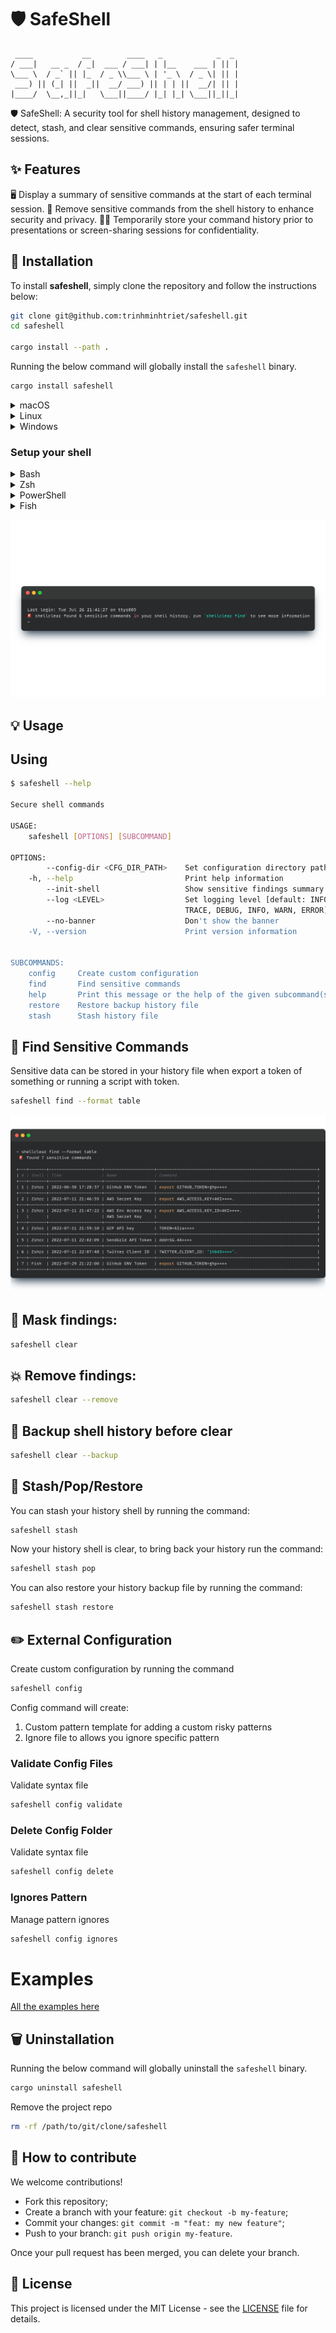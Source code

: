 # 🛡️ SafeShell

```text
 ____           __        ____   _            _  _
/ ___|   __ _  / _|  ___ / ___| | |__    ___ | || |
\___ \  / _` || |_  / _ \\___ \ | '_ \  / _ \| || |
 ___) || (_| ||  _||  __/ ___) || | | ||  __/| || |
|____/  \__,_||_|   \___||____/ |_| |_| \___||_||_|
```

🛡️ SafeShell: A security tool for shell history management, designed to detect, stash, and clear sensitive commands, ensuring safer terminal sessions.

## ✨ Features

🖥️ Display a summary of sensitive commands at the start of each terminal session.
👀 Remove sensitive commands from the shell history to enhance security and privacy.
👨‍💻 Temporarily store your command history prior to presentations or screen-sharing sessions for confidentiality.

## 🚀 Installation

To install **safeshell**, simply clone the repository and follow the instructions below:

```bash
git clone git@github.com:trinhminhtriet/safeshell.git
cd safeshell

cargo install --path .
```

Running the below command will globally install the `safeshell` binary.

```bash
cargo install safeshell
```

<details>
<summary>macOS</summary>

```sh
curl -sS https://raw.githubusercontent.com/trinhminhtriet/safeshell/master/install/install.sh | bash
```

</details>

<details>
<summary>Linux</summary>

```sh
curl -sS https://raw.githubusercontent.com/trinhminhtriet/safeshell/master/install/install.sh | bash
```

</details>

<details>
<summary>Windows</summary>

```sh
iwr https://raw.githubusercontent.com/trinhminhtriet/safeshell/master/install/install.ps1 -useb | iex
```

</details>

### Setup your shell

<details>
<summary>Bash</summary>
Add the following to the end of ~/.bashrc:

```sh
eval $(safeshell --init-shell)
```

</details>

<details>
<summary>Zsh</summary>
Add the following to the end of ~/.zshrc:

```sh
eval $(safeshell --init-shell)
```

</details>

<details>
<summary>PowerShell</summary>
Add the following to the end of your PowerShell configuration (find it by running $PROFILE):

```powershell
Invoke-Expression (&safeshell --init-shell)
```

</details>

<details>
<summary>Fish</summary>
Add the following to the end of ~/.config/fish/config.fish:

```sh
safeshell --init-shell | source
```

</details>

![motd](./media/motd.png)

## 💡 Usage

## Using

```sh
$ safeshell --help

Secure shell commands

USAGE:
    safeshell [OPTIONS] [SUBCOMMAND]

OPTIONS:
        --config-dir <CFG_DIR_PATH>    Set configuration directory path
    -h, --help                         Print help information
        --init-shell                   Show sensitive findings summary for MOTD
        --log <LEVEL>                  Set logging level [default: INFO] [possible values: OFF,
                                       TRACE, DEBUG, INFO, WARN, ERROR]
        --no-banner                    Don't show the banner
    -V, --version                      Print version information


SUBCOMMANDS:
    config     Create custom configuration
    find       Find sensitive commands
    help       Print this message or the help of the given subcommand(s)
    restore    Restore backup history file
    stash      Stash history file
```

## :eyes: Find Sensitive Commands

Sensitive data can be stored in your history file when export a token of something or running a script with token.

```sh
safeshell find --format table
```

![find](./media/find.png)

## :broom: Mask findings:

```sh
safeshell clear
```

## :collision: Remove findings:

```sh
safeshell clear --remove
```

## :luggage: Backup shell history before clear

```sh
safeshell clear --backup
```

## :see_no_evil: Stash/Pop/Restore

You can stash your history shell by running the command:

```sh
safeshell stash
```

Now your history shell is clear, to bring back your history run the command:

```sh
safeshell stash pop
```

You can also restore your history backup file by running the command:

```sh
safeshell stash restore
```

## :pencil2: External Configuration

Create custom configuration by running the command

```sh
safeshell config
```

Config command will create:

1. Custom pattern template for adding a custom risky patterns
2. Ignore file to allows you ignore specific pattern

### Validate Config Files

Validate syntax file

```sh
safeshell config validate
```

### Delete Config Folder

Validate syntax file

```sh
safeshell config delete
```

### Ignores Pattern

Manage pattern ignores

```sh
safeshell config ignores
```

# Examples

[All the examples here](./example/README.md)

## 🗑️ Uninstallation

Running the below command will globally uninstall the `safeshell` binary.

```bash
cargo uninstall safeshell
```

Remove the project repo

```bash
rm -rf /path/to/git/clone/safeshell
```

## 🤝 How to contribute

We welcome contributions!

- Fork this repository;
- Create a branch with your feature: `git checkout -b my-feature`;
- Commit your changes: `git commit -m "feat: my new feature"`;
- Push to your branch: `git push origin my-feature`.

Once your pull request has been merged, you can delete your branch.

## 📝 License

This project is licensed under the MIT License - see the [LICENSE](LICENSE) file for details.
